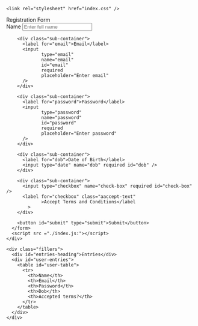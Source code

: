 <html lang="en">
  <head>
    <meta charset="UTF-8" />
    <meta http-equiv="X-UA-Compatible" content="IE=edge" />
    <meta name="viewport" content="width=device-width, initial-scale=1.0" />
    <title>Registration Form</title>
    
    <link rel="stylesheet" href="index.css" />
  </head>
  <body>
    <div class="container">
      <div classs="registration">Registration Form</div>
      <form id="user-form">
        <div class ="sub-container">
          <label for="name">Name</label>
          <input
                 type="text"
                 name="name"
                 id="name"
                 required
                 placeholder="Enter full name"
          />
        </div>
        
        <div class="sub-container">
          <label for="email">Email</label>
          <input
                 type="email"
                 name="email"
                 id="email"
                 required
                 placeholder="Enter email"
          />
        </div>
        
        <div class="sub-container">
          <label for="password">Password</label>
          <input
                 type="password"
                 name="password"
                 id="password"
                 required
                 placeholder="Enter password"
          />
        </div>
        
        <div class="sub-container">
          <label for="dob">Date of Birth</label>
          <input type="date" name="dob" required id="dob" />
        </div>
        
        <div class="sub-container">
          <input type="checkbox" name="check-box" required id="check-box" />
          <label for="checkbox" class="aaccept-text"
                 >Accept Terms and Conditions</label
            >
        </div>
        
        <button id="submit" type="submit">Submit</button>
      </form>
      <script src ="./index.js:"></script>
    </div>
    
    <div class="fillers">
      <div id="entries-heading">Entries</div>
      <div id="user-entries">
        <table id="user-table">
          <tr>
            <th>Name</th>
            <th>Email</th>
            <th>Password</th>
            <th>Dob</th>
            <th>Accepted terms?</th>
          </tr>
        </table>
      </div>
    </div>
  </body>
</html>
  
                 
          
        
        
          
                   
    
